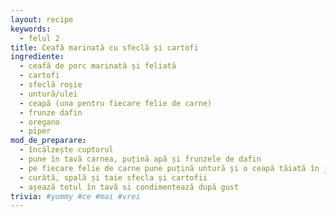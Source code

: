 ```yaml
---
layout: recipe
keywords:
  - felul 2
title: Ceafă marinată cu sfeclă și cartofi
ingrediente:
  - ceafă de porc marinată și feliată
  - cartofi
  - sfeclă roșie
  - untură/ulei
  - ceapă (una pentru fiecare felie de carne)
  - frunze dafin
  - oregano
  - piper
mod_de_preparare:
  - încălzește cuptorul
  - pune în tavă carnea, puțină apă și frunzele de dafin
  - pe fiecare felie de carne pune puțină untură și o ceapă tăiată în jumătate
  - curătă, spală și taie sfecla și cartofii
  - așează totul în tavă si condimentează după gust
trivia: #yummy #ce #mai #vrei
---
```


